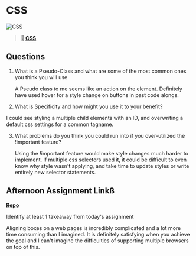 # CSS

![CSS](https://bcw.blob.core.windows.net/public/cssUnit/1411879719053976)

> **📖 [CSS](https://codeworksacademy.com/fs-student-guide/resources/wk1/03-CSS)**

## Questions

1. What is a Pseudo-Class and what are some of the most common ones you think you will use

    A Pseudo class to me seems like an action on the element. Definitely have used hover for a style change on buttons in past code alongs.

2. What is Specificity and how might you use it to your benefit?

  I could see styling a multiple child elements with an ID, and overwriting a default css settings for a common tagname.

3. What problems do you think you could run into if you over-utilized the !important feature?

    Using the !important feature would make style changes much harder to implement. If multiple css selectors used it, it could be difficult to even know why style wasn't applying, and take time to update styles or write entirely new selector statements.

## Afternoon Assignment Linkß

**[Repo](https://patrick-misner.github.io/cool-site/)**

Identify at least 1 takeaway from today's assignment

  Aligning boxes on a web pages is incredibly complicated and a lot more time consuming than I imagined. It is definitely satisfying when you achieve the goal and I can't imagine the difficulties of supporting multiple browsers on top of this.